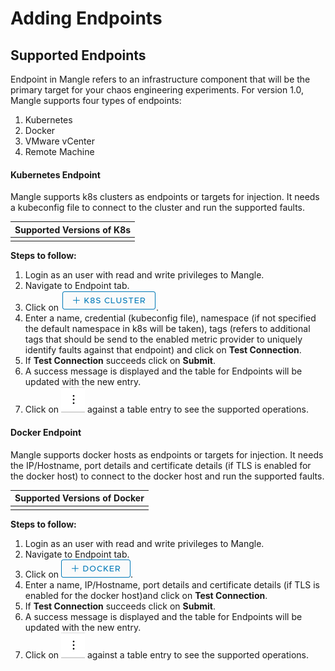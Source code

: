 # Adding Endpoints

## Supported Endpoints

Endpoint in Mangle refers to an infrastructure component that will be the primary target for your chaos engineering experiments. For version 1.0, Mangle supports four types of endpoints:

1. Kubernetes
2. Docker
3. VMware vCenter
4. Remote Machine

#### Kubernetes Endpoint

Mangle supports k8s clusters as endpoints or targets for injection. It needs a kubeconfig file to connect to the cluster and run the supported faults.

| Supported Versions of K8s |
| :--- |
|  |

**Steps to follow:** 

1. Login as an user with read and write privileges to Mangle.
2. Navigate to Endpoint tab.
3. Click on ![](../.gitbook/assets/k8sclusterbutton.png).
4. Enter a name, credential \(kubeconfig file\), namespace \(if not specified the default namespace in k8s will be taken\), tags \(refers to additional tags that should be send to the enabled metric provider to uniquely identify faults against that endpoint\) and click on **Test Connection**.
5. If **Test Connection** succeeds click on **Submit**.
6. A success message is displayed and the table for Endpoints will be updated with the new entry.
7. Click on ![](../.gitbook/assets/supportedactionsbutton.png) against a table entry to see the supported operations.

#### Docker Endpoint

Mangle supports docker hosts as endpoints or targets for injection. It needs the IP/Hostname, port details and certificate details \(if TLS is enabled for the docker host\) to connect to the docker host and run the supported faults.

| Supported Versions of Docker |
| :--- |
|  |

**Steps to follow:** 

1. Login as an user with read and write privileges to Mangle.
2. Navigate to Endpoint tab.
3. Click on ![](../.gitbook/assets/dockerbutton.png).
4. Enter a name, IP/Hostname, port details and certificate details \(if TLS is enabled for the docker host\)and click on **Test Connection**.
5. If **Test Connection** succeeds click on **Submit**.
6. A success message is displayed and the table for Endpoints will be updated with the new entry.
7. Click on ![](../.gitbook/assets/supportedactionsbutton.png) against a table entry to see the supported operations.

